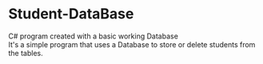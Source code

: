 # Student-DataBase
C# program created with a basic working Database	
It's a simple program that uses a Database to store or delete students from the tables.
